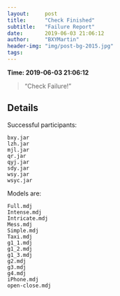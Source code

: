 ```yaml
---
layout:     post
title:      "Check Finished"
subtitle:   "Failure Report"
date:       2019-06-03 21:06:12
author:     "BXYMartin"
header-img: "img/post-bg-2015.jpg"
tags:
---
```


**Time: 2019-06-03 21:06:12**

> “Check Failure!”


## Details

Successful participants:

```
bxy.jar
lzh.jar
mjl.jar
qr.jar
qyj.jar
sdy.jar
wsy.jar
wsyc.jar
```

Models are:

```
Full.mdj
Intense.mdj
Intricate.mdj
Mess.mdj
Simple.mdj
Taxi.mdj
g1_1.mdj
g1_2.mdj
g1_3.mdj
g2.mdj
g3.mdj
g4.mdj
iPhone.mdj
open-close.mdj
```

